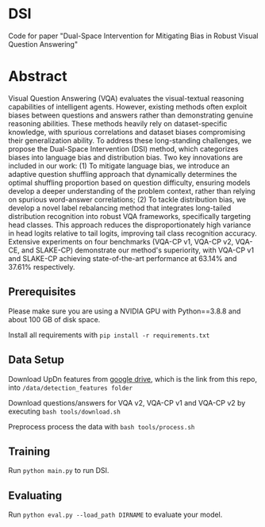 # DSI
Code for paper "Dual-Space Intervention for Mitigating Bias in Robust Visual Question Answering"

# Abstract


Visual Question Answering (VQA) evaluates the visual-textual reasoning capabilities of intelligent agents. However, existing methods often exploit biases between questions and answers rather than demonstrating genuine reasoning abilities. These methods heavily rely on dataset-specific knowledge, with spurious correlations and dataset biases compromising their generalization ability. To address these long-standing challenges, we propose the Dual-Space Intervention (DSI) method, which categorizes biases into language bias and distribution bias. Two key innovations are included in our work: (1) To mitigate language bias, we introduce an adaptive question shuffling approach that dynamically determines the optimal shuffling proportion based on question difficulty, ensuring models develop a deeper understanding of the problem context, rather than relying on spurious word-answer correlations; (2) To tackle distribution bias, we develop a novel label rebalancing method that integrates long-tailed distribution recognition into robust VQA frameworks, specifically targeting head classes. This approach reduces the disproportionately high variance in head logits relative to tail logits, improving tail class recognition accuracy. Extensive experiments on four benchmarks (VQA-CP v1, VQA-CP v2, VQA-CE, and SLAKE-CP) demonstrate our method's superiority, with VQA-CP v1 and SLAKE-CP achieving state-of-the-art performance at 63.14\% and 37.61\% respectively. 


## Prerequisites
Please make sure you are using a NVIDIA GPU with Python==3.8.8 and about 100 GB of disk space.

Install all requirements with `pip install -r requirements.txt`

## Data Setup
Download UpDn features from [google drive](https://drive.google.com/drive/folders/111ipuYC0BeprYZhHXLzkRGeYAHcTT0WR), which is the link from this repo, into `/data/detection_features folder`

Download questions/answers for VQA v2, VQA-CP v1 and VQA-CP v2 by executing `bash tools/download.sh`

Preprocess process the data with `bash tools/process.sh`

## Training
Run `python main.py` to run DSI.

## Evaluating
Run `python eval.py --load_path DIRNAME` to evaluate your model.
